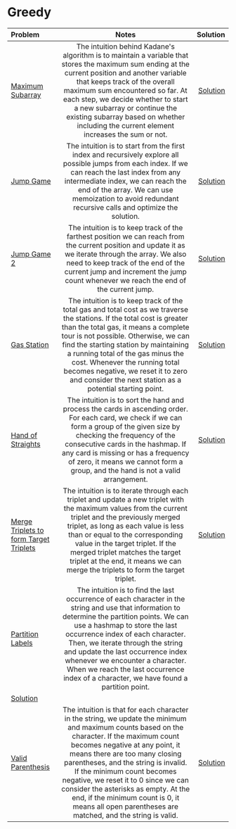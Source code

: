 # Greedy
| Problem | Notes | Solution |
|:-------------|:--------------:|-------------:|
| [Maximum Subarray](https://leetcode.com/problems/maximum-subarray/) | The intuition behind Kadane's algorithm is to maintain a variable that stores the maximum sum ending at the current position and another variable that keeps track of the overall maximum sum encountered so far. At each step, we decide whether to start a new subarray or continue the existing subarray based on whether including the current element increases the sum or not. | [Solution](https://github.com/sharmahr/DSA/blob/main/Top-150/Greedy/01-maximum-strategy.md) |
| [Jump Game](https://leetcode.com/problems/jump-game/description/) | The intuition is to start from the first index and recursively explore all possible jumps from each index. If we can reach the last index from any intermediate index, we can reach the end of the array. We can use memoization to avoid redundant recursive calls and optimize the solution. | [Solution](https://github.com/sharmahr/DSA/blob/main/Top-150/Greedy/02-jump-game.md) |
| [Jump Game 2](https://leetcode.com/problems/jump-game-ii/description/) | The intuition is to keep track of the farthest position we can reach from the current position and update it as we iterate through the array. We also need to keep track of the end of the current jump and increment the jump count whenever we reach the end of the current jump. | [Solution](https://github.com/sharmahr/DSA/blob/main/Top-150/Greedy/03-jump-game-2.md) |
| [Gas Station](https://leetcode.com/problems/gas-station/description/) | The intuition is to keep track of the total gas and total cost as we traverse the stations. If the total cost is greater than the total gas, it means a complete tour is not possible. Otherwise, we can find the starting station by maintaining a running total of the gas minus the cost. Whenever the running total becomes negative, we reset it to zero and consider the next station as a potential starting point. | [Solution](https://github.com/sharmahr/DSA/blob/main/Top-150/Greedy/04-gas-station.md) |
| [Hand of Straights](https://leetcode.com/problems/hand-of-straights/description/) | The intuition is to sort the hand and process the cards in ascending order. For each card, we check if we can form a group of the given size by checking the frequency of the consecutive cards in the hashmap. If any card is missing or has a frequency of zero, it means we cannot form a group, and the hand is not a valid arrangement. | [Solution](https://github.com/sharmahr/DSA/blob/main/Top-150/Greedy/05-hand-of-straights.md) |
| [Merge Triplets to form Target Triplets](https://leetcode.com/problems/merge-triplets-to-form-target-triplet/) | The intuition is to iterate through each triplet and update a new triplet with the maximum values from the current triplet and the previously merged triplet, as long as each value is less than or equal to the corresponding value in the target triplet. If the merged triplet matches the target triplet at the end, it means we can merge the triplets to form the target triplet. | [Solution](https://github.com/sharmahr/DSA/blob/main/Top-150/Greedy/06-merge-triplets-to-form-target-triplet.md) |
| [Partition Labels](https://leetcode.com/problems/partition-labels/description/) | The intuition is to find the last occurrence of each character in the string and use that information to determine the partition points. We can use a hashmap to store the last occurrence index of each character. Then, we iterate through the string and update the last occurrence index whenever we encounter a character. When we reach the last occurrence index of a character, we have found a partition point.
 | [Solution](https://github.com/sharmahr/DSA/blob/main/Top-150/Greedy/07-partition-labels.md) |
| [Valid Parenthesis](https://leetcode.com/problems/valid-parenthesis-string/) | The intuition is that for each character in the string, we update the minimum and maximum counts based on the character. If the maximum count becomes negative at any point, it means there are too many closing parentheses, and the string is invalid. If the minimum count becomes negative, we reset it to 0 since we can consider the asterisks as empty. At the end, if the minimum count is 0, it means all open parentheses are matched, and the string is valid. | [Solution](https://github.com/sharmahr/DSA/blob/main/Top-150/Greedy/08-valid-parenthesis-string.md) |